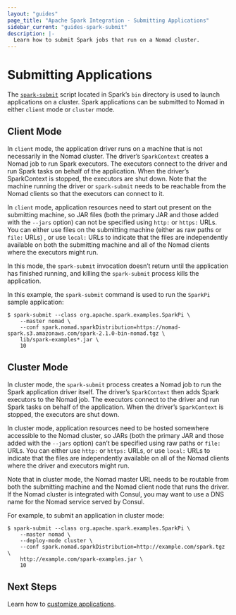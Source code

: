 ```yaml
---
layout: "guides"
page_title: "Apache Spark Integration - Submitting Applications"
sidebar_current: "guides-spark-submit"
description: |-
  Learn how to submit Spark jobs that run on a Nomad cluster.
---
```


# Submitting Applications

The [`spark-submit`](https://spark.apache.org/docs/latest/submitting-applications.html) 
script located in Spark’s `bin` directory is used to launch applications on a 
cluster. Spark applications can be submitted to Nomad in either `client` mode 
or `cluster` mode.

## Client Mode

In `client` mode, the application driver runs on a machine that is not 
necessarily in the Nomad cluster. The driver’s `SparkContext` creates a Nomad 
job to run Spark executors. The executors connect to the driver and run Spark 
tasks on behalf of the application. When the driver’s SparkContext is stopped, 
the executors are shut down. Note that the machine running the driver or 
`spark-submit` needs to be reachable from the Nomad clients so that the 
executors can connect to it.

In `client` mode, application resources need to start out present on the 
submitting machine, so JAR files (both the primary JAR and those added with the 
`--jars` option) can not be specified using `http:` or `https:` URLs. You can 
either use files on the submitting machine (either as raw paths or `file:` URLs)
, or use `local:` URLs to indicate that the files are independently available on
 both the submitting machine and all of the Nomad clients where the executors 
 might run.

In this mode, the `spark-submit` invocation doesn’t return until the application 
has finished running, and killing the `spark-submit` process kills the 
application. 

In this example, the `spark-submit` command is used to run the `SparkPi` sample 
application:

```shell
$ spark-submit --class org.apache.spark.examples.SparkPi \
    --master nomad \
    --conf spark.nomad.sparkDistribution=https://nomad-spark.s3.amazonaws.com/spark-2.1.0-bin-nomad.tgz \
    lib/spark-examples*.jar \
    10
```

## Cluster Mode

In cluster mode, the `spark-submit` process creates a Nomad job to run the Spark 
application driver itself. The driver’s `SparkContext` then adds Spark executors
 to the Nomad job. The executors connect to the driver and run Spark tasks on 
 behalf of the application. When the driver’s `SparkContext` is stopped, the 
 executors are shut down.

In cluster mode, application resources need to be hosted somewhere accessible 
to the Nomad cluster, so JARs (both the primary JAR and those added with the 
`--jars` option) can’t be specified using raw paths or `file:` URLs. You can either 
use `http:` or `https:` URLs, or use `local:` URLs to indicate that the files are 
independently available on all of the Nomad clients where the driver and executors 
might run.

Note that in cluster mode, the Nomad master URL needs to be routable from both 
the submitting machine and the Nomad client node that runs the driver. If the 
Nomad cluster is integrated with Consul, you may want to use a DNS name for the 
Nomad service served by Consul.

For example, to submit an application in cluster mode:

```shell
$ spark-submit --class org.apache.spark.examples.SparkPi \
    --master nomad \
    --deploy-mode cluster \
    --conf spark.nomad.sparkDistribution=http://example.com/spark.tgz \
    http://example.com/spark-examples.jar \
    10
```

## Next Steps

Learn how to [customize applications](/guides/spark/customizing.html).

